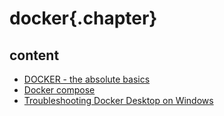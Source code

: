 
# docker{.chapter}

## content

- [DOCKER - the absolute basics](the_basics.md)
- [Docker compose](docker-compose.md)
- [Troubleshooting Docker Desktop on Windows](troubleshooting_docker.md)
